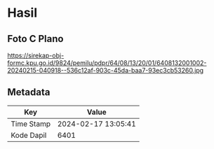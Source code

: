 # Hasil

## Foto C Plano

https://sirekap-obj-formc.kpu.go.id/9824/pemilu/pdpr/64/08/13/20/01/6408132001002-20240215-040918--536c12af-903c-45da-baa7-93ec3cb53260.jpg


## Metadata

| Key        | Value               |
| ---------- | ------------------- |
| Time Stamp | 2024-02-17 13:05:41 |
| Kode Dapil | 6401                |




